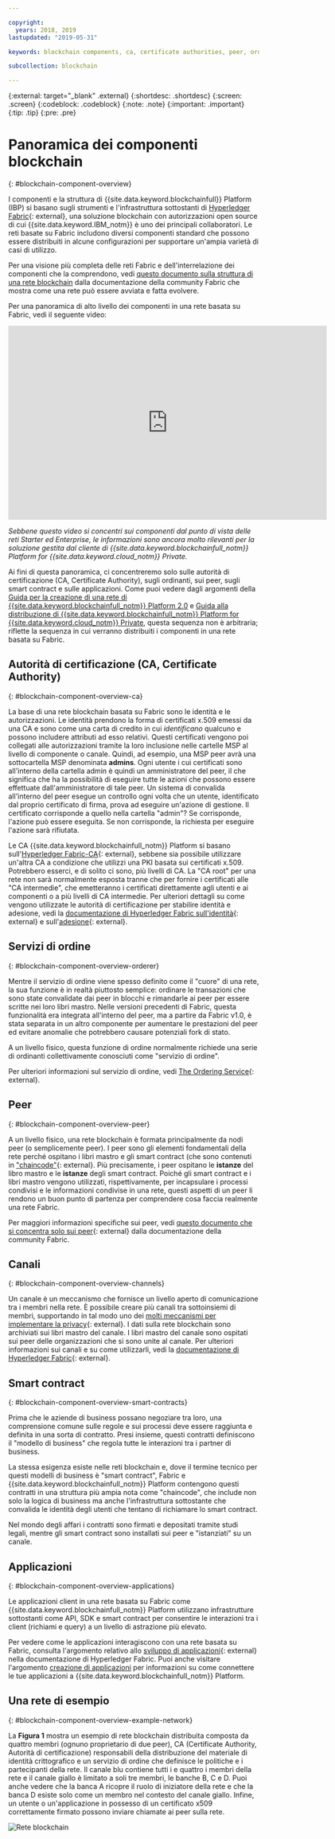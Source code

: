 ```yaml
---

copyright:
  years: 2018, 2019
lastupdated: "2019-05-31"

keywords: blockchain components, ca, certificate authorities, peer, ordering service, orderer, channel, smart contract, applications

subcollection: blockchain

---
```


{:external: target="_blank" .external}
{:shortdesc: .shortdesc}
{:screen: .screen}
{:codeblock: .codeblock}
{:note: .note}
{:important: .important}
{:tip: .tip}
{:pre: .pre}

# Panoramica dei componenti blockchain
{: #blockchain-component-overview}

I componenti e la struttura di {{site.data.keyword.blockchainfull}} Platform (IBP) si basano sugli strumenti e l'infrastruttura sottostanti di [Hyperledger Fabric](https://hyperledger-fabric.readthedocs.io/en/release-1.4/){: external}, una soluzione blockchain con autorizzazioni open source di cui {{site.data.keyword.IBM_notm}} è uno dei principali collaboratori. Le reti basate su Fabric includono diversi componenti standard che possono essere distribuiti in alcune configurazioni per supportare un'ampia varietà di casi di utilizzo.

Per una visione più completa delle reti Fabric e dell'interrelazione dei componenti che la comprendono, vedi [questo documento sulla struttura di una rete blockchain](https://hyperledger-fabric.readthedocs.io/en/release-1.4/network/network.html) dalla documentazione della community Fabric che mostra come una rete può essere avviata e fatta evolvere.

Per una panoramica di alto livello dei componenti in una rete basata su Fabric, vedi il seguente video:

<iframe class="embed-responsive-item" id="youtubeplayer" title="Video del piano Starter" type="text/html" width="640" height="390" src="https://www.youtube.com/embed/sJaT2L99BUo" frameborder="0" webkitallowfullscreen mozallowfullscreen allowfullscreen> </iframe>

*Sebbene questo video si concentri sui componenti dal punto di vista delle reti Starter ed Enterprise, le informazioni sono ancora molto rilevanti per la soluzione gestita dal cliente di {{site.data.keyword.blockchainfull_notm}} Platform for {{site.data.keyword.cloud_notm}} Private.*

Ai fini di questa panoramica, ci concentreremo solo sulle autorità di certificazione (CA, Certificate Authority), sugli ordinanti, sui peer, sugli smart contract e sulle applicazioni. Come puoi vedere dagli argomenti della [Guida per la creazione di una rete di {{site.data.keyword.blockchainfull_notm}} Platform 2.0](/docs/services/blockchain/howto/ibp-console-build-network.html#ibp-console-build-network) e [Guida alla distribuzione di {{site.data.keyword.blockchainfull_notm}} Platform for {{site.data.keyword.cloud_notm}} Private](/docs/services/blockchain/ibp_for_icp_deployment_guide.html#get-started-icp), questa sequenza non è arbitraria; riflette la sequenza in cui verranno distribuiti i componenti in una rete basata su Fabric.

## Autorità di certificazione (CA, Certificate Authority)
{: #blockchain-component-overview-ca}

La base di una rete blockchain basata su Fabric sono le identità e le autorizzazioni. Le identità prendono la forma di certificati x.509 emessi da una CA e sono come una carta di credito in cui *identificano* qualcuno e possono includere attributi ad esso relativi. Questi certificati vengono poi collegati alle autorizzazioni tramite la loro inclusione nelle cartelle MSP al livello di componente o canale. Quindi, ad esempio, una MSP peer avrà una sottocartella MSP denominata **admins**. Ogni utente i cui certificati sono all'interno della cartella admin è quindi un amministratore del peer, il che significa che ha la possibilità di eseguire tutte le azioni che possono essere effettuate dall'amministratore di tale peer. Un sistema di convalida all'interno del peer esegue un controllo ogni volta che un utente, identificato dal proprio certificato di firma, prova ad eseguire un'azione di gestione. Il certificato corrisponde a quello nella cartella "admin"? Se corrisponde, l'azione può essere eseguita. Se non corrisponde, la richiesta per eseguire l'azione sarà rifiutata.

Le CA {{site.data.keyword.blockchainfull_notm}} Platform si basano sull'[Hyperledger Fabric-CA](https://hyperledger-fabric-ca.readthedocs.io/en/release-1.4/){: external}, sebbene sia possibile utilizzare un'altra CA a condizione che utilizzi una PKI basata sui certificati x.509. Potrebbero esserci, e di solito ci sono, più livelli di CA. La "CA root" per una rete non sarà normalmente esposta tranne che per fornire i certificati alle "CA intermedie", che emetteranno i certificati direttamente agli utenti e ai componenti o a più livelli di CA intermedie. Per ulteriori dettagli su come vengono utilizzate le autorità di certificazione per stabilire identità e adesione, vedi la [documentazione di Hyperledger Fabric sull'identità](https://hyperledger-fabric.readthedocs.io/en/release-1.4/identity/identity.html){: external} e sull'[adesione](https://hyperledger-fabric.readthedocs.io/en/release-1.4/membership/membership.html){: external}.

## Servizi di ordine
{: #blockchain-component-overview-orderer}

Mentre il servizio di ordine viene spesso definito come il "cuore" di una rete, la sua funzione è in realtà piuttosto semplice: ordinare le transazioni che sono state convalidate dai peer in blocchi e rimandarle ai peer per essere scritte nei loro libri mastro. Nelle versioni precedenti di Fabric, questa funzionalità era integrata all'interno del peer, ma a partire da Fabric v1.0, è stata separata in un altro componente per aumentare le prestazioni del peer ed evitare anomalie che potrebbero causare potenziali fork di stato.

A un livello fisico, questa funzione di ordine normalmente richiede una serie di ordinanti collettivamente conosciuti come "servizio di ordine".

Per ulteriori informazioni sul servizio di ordine, vedi [The Ordering Service](https://hyperledger-fabric.readthedocs.io/en/release-1.4/orderer/ordering_service.html){: external}.

## Peer
{: #blockchain-component-overview-peer}

A un livello fisico, una rete blockchain è formata principalmente da nodi peer (o semplicemente peer). I peer sono gli elementi fondamentali della rete perché ospitano i libri mastro e gli smart contract (che sono contenuti in ["chaincode"](https://hyperledger-fabric.readthedocs.io/en/release-1.4/developapps/chaincodenamespace.html){: external}. Più precisamente, i peer ospitano le **istanze** del libro mastro e le **istanze** degli smart contract. Poiché gli smart contract e i libri mastro vengono utilizzati, rispettivamente, per incapsulare i processi condivisi e le informazioni condivise in una rete, questi aspetti di un peer li rendono un buon punto di partenza per comprendere cosa faccia realmente una rete Fabric.

Per maggiori informazioni specifiche sui peer, vedi [questo documento che si concentra solo sui peer](https://hyperledger-fabric.readthedocs.io/en/release-1.4/peers/peers.html){: external} dalla documentazione della community Fabric.

## Canali
{: #blockchain-component-overview-channels}

Un canale è un meccanismo che fornisce un livello aperto di comunicazione tra i membri nella rete. È possibile creare più canali tra sottoinsiemi di membri, supportando in tal modo uno dei [molti meccanismi per implementare la privacy](https://developer.ibm.com/tutorials/cl-blockchain-private-confidential-transactions-hyperledger-fabric-zero-knowledge-proof/){: external}. I dati sulla rete blockchain sono archiviati sui libri mastro del canale. I libri mastro del canale sono ospitati sui peer delle organizzazioni che si sono unite al canale. Per ulteriori informazioni sui canali e su come utilizzarli, vedi la [documentazione di Hyperledger Fabric](https://hyperledger-fabric.readthedocs.io/en/release-1.4/channels.html){: external}.

## Smart contract
{: #blockchain-component-overview-smart-contracts}

Prima che le aziende di business possano negoziare tra loro, una comprensione comune sulle regole e sui processi deve essere raggiunta e definita in una sorta di contratto. Presi insieme, questi contratti definiscono il "modello di business" che regola tutte le interazioni tra i partner di business.

La stessa esigenza esiste nelle reti blockchain e, dove il termine tecnico per questi modelli di business è "smart contract", Fabric e {{site.data.keyword.blockchainfull_notm}} Platform contengono questi contratti in una struttura più ampia nota come "chaincode", che include non solo la logica di business ma anche l'infrastruttura sottostante che convalida le identità degli utenti che tentano di richiamare lo smart contract.

Nel mondo degli affari i contratti sono firmati e depositati tramite studi legali, mentre gli smart contract sono installati sui peer e "istanziati" su un canale.

## Applicazioni
{: #blockchain-component-overview-applications}

Le applicazioni client in una rete basata su Fabric come {{site.data.keyword.blockchainfull_notm}} Platform utilizzano infrastrutture sottostanti come API, SDK e smart contract per consentire le interazioni tra i client (richiami e query) a un livello di astrazione più elevato.

Per vedere come le applicazioni interagiscono con una rete basata su Fabric, consulta l'argomento relativo allo [sviluppo di applicazioni](https://hyperledger-fabric.readthedocs.io/en/release-1.4/developapps/developing_applications.html){: external} nella documentazione di Hyperledger Fabric. Puoi anche visitare l'argomento [creazione di applicazioni](/docs/services/blockchain/howto/ibp-console-create-app.html#ibp-console-app) per informazioni su come connettere le tue applicazioni a {{site.data.keyword.blockchainfull_notm}} Platform.

## Una rete di esempio
{: #blockchain-component-overview-example-network}

La **Figura 1** mostra un esempio di rete blockchain distribuita composta da quattro membri (ognuno proprietario di due peer), CA (Certificate Authority, Autorità di certificazione) responsabili della distribuzione del materiale di identità crittografico e un servizio di ordine che definisce le politiche e i partecipanti della rete. Il canale blu contiene tutti i e quattro i membri della rete e il canale giallo è limitato a soli tre membri, le banche B, C e D. Puoi anche vedere che la banca A ricopre il ruolo di iniziatore della rete e che la banca D esiste solo come un membro nel contesto del canale giallo. Infine, un utente o un'applicazione in possesso di un certificato x509 correttamente firmato possono inviare chiamate ai peer sulla rete.

![Rete blockchain](images/blockchain_network_2-01.png "Rete blockchain di esempio")
